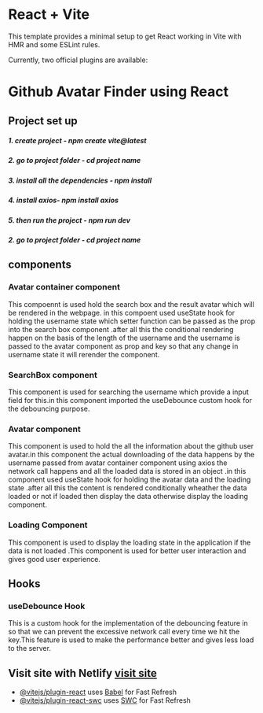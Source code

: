 # React + Vite

This template provides a minimal setup to get React working in Vite with HMR and some ESLint rules.

Currently, two official plugins are available:

<h1>Github Avatar Finder using React</h1>

<h2>Project set up</h2>
<h5>1. create project - npm create vite@latest</h5>
<h5>2. go to project folder - cd project name</h5>
<h5>3. install all the dependencies - npm install</h5>
<h5>4. install axios- npm install axios</h5>
<h5>5. then run the project - npm run dev</h5>
<h5>2. go to project folder - cd project name</h5>

<h2>components</h2>

<h3>Avatar container component</h3>
<P>This compoennt is used hold the search box and the result avatar which will be rendered in the webpage. in this compoent used useState hook for holding the username state which setter function can be passed as the prop into the search box component .after all this the conditional rendering happen on the basis of the length of the username and the username is passed to the avatar component as prop and key so that any change in username state it will rerender the component.</P>

<h3>SearchBox component</h3>
<P>This component is used for searching the username which provide a input field for this.in this component imported the useDebounce custom hook for the debouncing purpose.</P>

<h3>Avatar component</h3>
<p>This component is used to hold the all the information about the github user avatar.in this component the actual downloading of the data happens by the username passed from avatar container component using axios the network call happens and all the loaded data is stored in an object .in this component used useState hook for holding the avatar data and the loading state .after all this the content is rendered conditionally wheather the data loaded or not if loaded then display the data otherwise display the loading component.</p>

<h3>Loading Component</h3>
<p>This component is used to display the loading state in the application if the data is not loaded .This component is used for better user interaction and gives good user experience.</p>

<h2>Hooks</h2>
<h3>useDebounce Hook</h3>
<P>This is a custom hook for the implementation of the debouncing feature in so that we can prevent the excessive network call every time we hit the key.This feature is used to make the performance better and gives less load to the server.</P>


<h2>Visit site with Netlify <a href="https://nikhil-github-avatar-finder.netlify.app">visit site</a></h2>

- [@vitejs/plugin-react](https://github.com/vitejs/vite-plugin-react/blob/main/packages/plugin-react/README.md) uses [Babel](https://babeljs.io/) for Fast Refresh
- [@vitejs/plugin-react-swc](https://github.com/vitejs/vite-plugin-react-swc) uses [SWC](https://swc.rs/) for Fast Refresh
